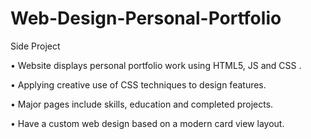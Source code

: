 # Web-Design-Personal-Portfolio
Side Project

•	Website displays personal portfolio work using HTML5, JS and CSS .

•	Applying creative use of CSS techniques to design features.

•	Major pages include skills, education and completed projects.

•	Have a custom web design based on a modern card view layout.
